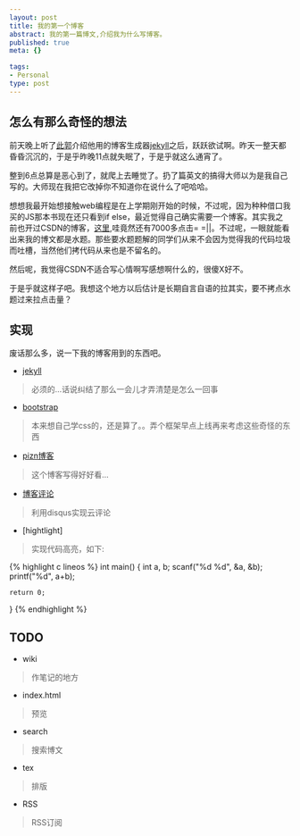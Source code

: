 ```yaml
--- 
layout: post
title: 我的第一个博客
abstract: 我的第一篇博文,介绍我为什么写博客。 
published: true
meta: {}

tags: 
- Personal
type: post
---
```


## 怎么有那么奇怪的想法 ##

前天晚上听了[此郭](http://guoang.github.com)介绍他用的博客生成器[jekyll](https://github.com/mojombo/jekyll)之后，跃跃欲试啊。昨天一整天都昏昏沉沉的，于是乎昨晚11点就失眠了，于是乎就这么通宵了。

整到6点总算是恶心到了，就爬上去睡觉了。扔了篇英文的搞得大师以为是我自己写的。大师现在我把它改掉你不知道你在说什么了吧哈哈。

想想我最开始想接触web编程是在上学期刚开始的时候，不过呢，因为种种借口我买的JS那本书现在还只看到if else，最近觉得自己确实需要一个博客。其实我之前也开过CSDN的博客，[这里](http://blog.csdn.net/rptotal),哇竟然还有7000多点击= =||。不过呢，一眼就能看出来我的博文都是水题。那些要水题题解的同学们从来不会因为觉得我的代码垃圾而吐槽，当然他们拷代码从来也是不留名的。

然后呢，我觉得CSDN不适合写心情啊写感想啊什么的，很傻X好不。

于是乎就这样子吧。我想这个地方以后估计是长期自言自语的拉其实，要不拷点水题过来拉点击量？
## 实现 ##

废话那么多，说一下我的博客用到的东西吧。

* [jekyll](https://github.com/mojombo/jekyll)
 > 必须的...话说纠结了那么一会儿才弄清楚是怎么一回事
* [bootstrap](http://twitter.github.com/bootstrap/)
 > 本来想自己学css的，还是算了。。弄个框架早点上线再来考虑这些奇怪的东西
* [pizn博客](http://www.pizn.me/)
 > 这个博客写得好好看...
* [博客评论](http://www.pizn.me/2011/11/15/use-disqus-for-your-post.html)
 > 利用disqus实现云评论
* [hightlight]
 > 实现代码高亮，如下:

{% highlight c lineos %}
int main()
{
    int a, b;
    scanf("%d %d", &a, &b);
    printf("%d", a+b);

    return 0;
}
{% endhighlight %}

## TODO ##

* wiki
 > 作笔记的地方
* index.html
 > 预览
* search
 > 搜索博文
* tex
 > 排版
* RSS
 > RSS订阅
